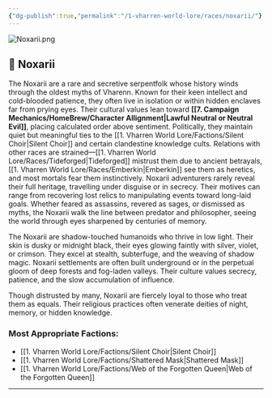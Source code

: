 ```yaml
---
{"dg-publish":true,"permalink":"/1-vharren-world-lore/races/noxarii/"}
---
```


![Noxarii.png](/img/user/z.%20Assets/Noxarii.png)
## 🐍 **Noxarii**

The Noxarii are a rare and secretive serpentfolk whose history winds through the oldest myths of Vharenn. Known for their keen intellect and cold-blooded patience, they often live in isolation or within hidden enclaves far from prying eyes. Their cultural values lean toward **[[7. Campaign Mechanics/HomeBrew/Character Allignment\|Lawful Neutral or Neutral Evil]]**, placing calculated order above sentiment. Politically, they maintain quiet but meaningful ties to the [[1. Vharren World Lore/Factions/Silent Choir\|Silent Choir]] and certain clandestine knowledge cults. Relations with other races are strained—[[1. Vharren World Lore/Races/Tideforged\|Tideforged]] mistrust them due to ancient betrayals, [[1. Vharren World Lore/Races/Emberkin\|Emberkin]] see them as heretics, and most mortals fear them instinctively. Noxarii adventurers rarely reveal their full heritage, travelling under disguise or in secrecy. Their motives can range from recovering lost relics to manipulating events toward long-laid goals. Whether feared as assassins, revered as sages, or dismissed as myths, the Noxarii walk the line between predator and philosopher, seeing the world through eyes sharpened by centuries of memory.

The Noxarii are shadow-touched humanoids who thrive in low light. Their skin is dusky or midnight black, their eyes glowing faintly with silver, violet, or crimson. They excel at stealth, subterfuge, and the weaving of shadow magic. Noxarii settlements are often built underground or in the perpetual gloom of deep forests and fog-laden valleys. Their culture values secrecy, patience, and the slow accumulation of influence.

Though distrusted by many, Noxarii are fiercely loyal to those who treat them as equals. Their religious practices often venerate deities of night, memory, or hidden knowledge.

### **Most Appropriate Factions:**
- [[1. Vharren World Lore/Factions/Silent Choir\|Silent Choir]]
- [[1. Vharren World Lore/Factions/Shattered Mask\|Shattered Mask]]
- [[1. Vharren World Lore/Factions/Web of the Forgotten Queen\|Web of the Forgotten Queen]]

---